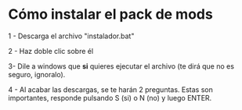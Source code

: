 # Cómo instalar el pack de mods

1 - Descarga el archivo "instalador.bat"

2 - Haz doble clic sobre él

3- Dile a windows que **si** quieres ejecutar el archivo (te dirá que no es seguro, ignoralo).

4 - Al acabar las descargas, se te harán 2 preguntas. Estas son importantes, responde pulsando S (si) o N (no) y luego ENTER.